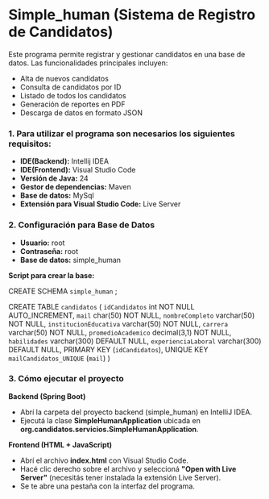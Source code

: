 # Simple_human (Sistema de  Registro de Candidatos)

Este programa permite registrar y gestionar candidatos en una base de datos. Las funcionalidades principales incluyen:
- Alta de nuevos candidatos
- Consulta de candidatos por ID
- Listado de todos los candidatos
- Generación de reportes en PDF
- Descarga de datos en formato JSON

### 1. Para utilizar el programa son necesarios los siguientes requisitos:

- **IDE(Backend):** Intellij IDEA
- **IDE(Frontend):** Visual Studio Code
- **Versión de Java:** 24
- **Gestor de dependencias:** Maven
- **Base de datos:** MySql
- **Extensión para Visual Studio Code:** Live Server

### 2. Configuración para Base de Datos

- **Usuario:** root
- **Contraseña:** root
- **Base de datos:** simple_human

**Script para crear la base:**

CREATE SCHEMA `simple_human` ;

CREATE TABLE `candidatos` (
  `idCandidatos` int NOT NULL AUTO_INCREMENT,
  `mail` char(50) NOT NULL,
  `nombreCompleto` varchar(50) NOT NULL,
  `institucionEducativa` varchar(50) NOT NULL,
  `carrera` varchar(50) NOT NULL,
  `promedioAcademico` decimal(3,1) NOT NULL,
  `habilidades` varchar(300) DEFAULT NULL,
  `experienciaLaboral` varchar(300) DEFAULT NULL,
  PRIMARY KEY (`idCandidatos`),
  UNIQUE KEY `mailCandidatos_UNIQUE` (`mail`)
)

### 3. Cómo ejecutar el proyecto

**Backend (Spring Boot)**
- Abrí la carpeta del proyecto backend (simple_human) en IntelliJ IDEA.
- Ejecutá la clase **SimpleHumanApplication** ubicada en **org.candidatos.servicios.SimpleHumanApplication**.

**Frontend (HTML + JavaScript)**
- Abrí el archivo **index.html** con Visual Studio Code.
- Hacé clic derecho sobre el archivo y seleccioná **"Open with Live Server"** (necesitás tener instalada la extensión Live Server).
- Se te abre una pestaña con la interfaz del programa.
